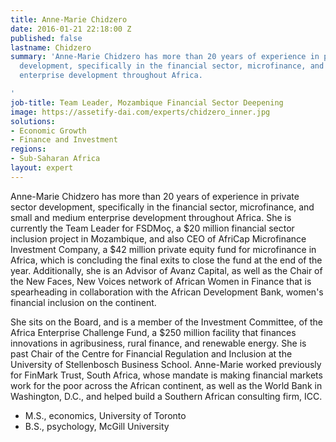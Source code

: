 ```yaml
---
title: Anne-Marie Chidzero
date: 2016-01-21 22:18:00 Z
published: false
lastname: Chidzero
summary: 'Anne-Marie Chidzero has more than 20 years of experience in private sector
  development, specifically in the financial sector, microfinance, and small and medium
  enterprise development throughout Africa.

'
job-title: Team Leader, Mozambique Financial Sector Deepening
image: https://assetify-dai.com/experts/chidzero_inner.jpg
solutions:
- Economic Growth
- Finance and Investment
regions:
- Sub-Saharan Africa
layout: expert
---
```


Anne-Marie Chidzero has more than 20 years of experience in private sector development, specifically in the financial sector, microfinance, and small and medium enterprise development throughout Africa. She is currently the Team Leader for FSDMoç, a $20 million financial sector inclusion project in Mozambique, and also CEO of AfriCap Microfinance Investment Company, a $42 million private equity fund for microfinance in Africa, which is concluding the final exits to close the fund at the end of the year. Additionally, she is an Advisor of Avanz Capital, as well as the Chair of the New Faces, New Voices network of African Women in Finance that is spearheading in collaboration with the African Development Bank, women's financial inclusion on the continent.

She sits on the Board, and is a member of the Investment Committee, of the Africa Enterprise Challenge Fund, a $250 million facility that finances innovations in agribusiness, rural finance, and renewable energy. She is past Chair of the Centre for Financial Regulation and Inclusion at the University of Stellenbosch Business School. Anne-Marie worked previously for FinMark Trust, South Africa, whose mandate is making financial markets work for the poor across the African continent, as well as the World Bank in Washington, D.C., and helped build a Southern African consulting firm, ICC.

* M.S., economics, University of Toronto
* B.S., psychology, McGill University
